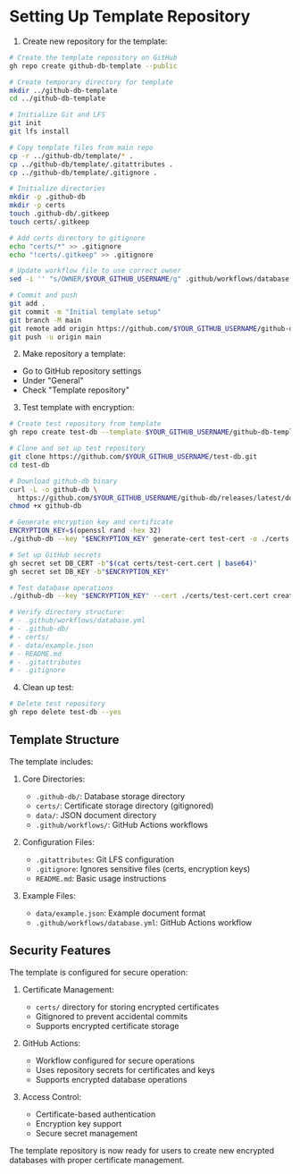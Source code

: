 # Setting Up Template Repository

1. Create new repository for the template:
```bash
# Create the template repository on GitHub
gh repo create github-db-template --public

# Create temporary directory for template
mkdir ../github-db-template
cd ../github-db-template

# Initialize Git and LFS
git init
git lfs install

# Copy template files from main repo
cp -r ../github-db/template/* .
cp ../github-db/template/.gitattributes .
cp ../github-db/template/.gitignore .

# Initialize directories
mkdir -p .github-db
mkdir -p certs
touch .github-db/.gitkeep
touch certs/.gitkeep

# Add certs directory to gitignore
echo "certs/*" >> .gitignore
echo "!certs/.gitkeep" >> .gitignore

# Update workflow file to use correct owner
sed -i '' "s/OWNER/$YOUR_GITHUB_USERNAME/g" .github/workflows/database.yml

# Commit and push
git add .
git commit -m "Initial template setup"
git branch -M main
git remote add origin https://github.com/$YOUR_GITHUB_USERNAME/github-db-template.git
git push -u origin main
```

2. Make repository a template:
- Go to GitHub repository settings
- Under "General"
- Check "Template repository"

3. Test template with encryption:
```bash
# Create test repository from template
gh repo create test-db --template $YOUR_GITHUB_USERNAME/github-db-template

# Clone and set up test repository
git clone https://github.com/$YOUR_GITHUB_USERNAME/test-db.git
cd test-db

# Download github-db binary
curl -L -o github-db \
  https://github.com/$YOUR_GITHUB_USERNAME/github-db/releases/latest/download/github-db-linux-x86_64
chmod +x github-db

# Generate encryption key and certificate
ENCRYPTION_KEY=$(openssl rand -hex 32)
./github-db --key "$ENCRYPTION_KEY" generate-cert test-cert -o ./certs

# Set up GitHub secrets
gh secret set DB_CERT -b"$(cat certs/test-cert.cert | base64)"
gh secret set DB_KEY -b"$ENCRYPTION_KEY"

# Test database operations
./github-db --key "$ENCRYPTION_KEY" --cert ./certs/test-cert.cert create test '{"name": "test"}'

# Verify directory structure:
# - .github/workflows/database.yml
# - .github-db/
# - certs/
# - data/example.json
# - README.md
# - .gitattributes
# - .gitignore
```

4. Clean up test:
```bash
# Delete test repository
gh repo delete test-db --yes
```

## Template Structure

The template includes:

1. Core Directories:
   - `.github-db/`: Database storage directory
   - `certs/`: Certificate storage directory (gitignored)
   - `data/`: JSON document directory
   - `.github/workflows/`: GitHub Actions workflows

2. Configuration Files:
   - `.gitattributes`: Git LFS configuration
   - `.gitignore`: Ignores sensitive files (certs, encryption keys)
   - `README.md`: Basic usage instructions

3. Example Files:
   - `data/example.json`: Example document format
   - `.github/workflows/database.yml`: GitHub Actions workflow

## Security Features

The template is configured for secure operation:

1. Certificate Management:
   - `certs/` directory for storing encrypted certificates
   - Gitignored to prevent accidental commits
   - Supports encrypted certificate storage

2. GitHub Actions:
   - Workflow configured for secure operations
   - Uses repository secrets for certificates and keys
   - Supports encrypted database operations

3. Access Control:
   - Certificate-based authentication
   - Encryption key support
   - Secure secret management

The template repository is now ready for users to create new encrypted databases with proper certificate management.
